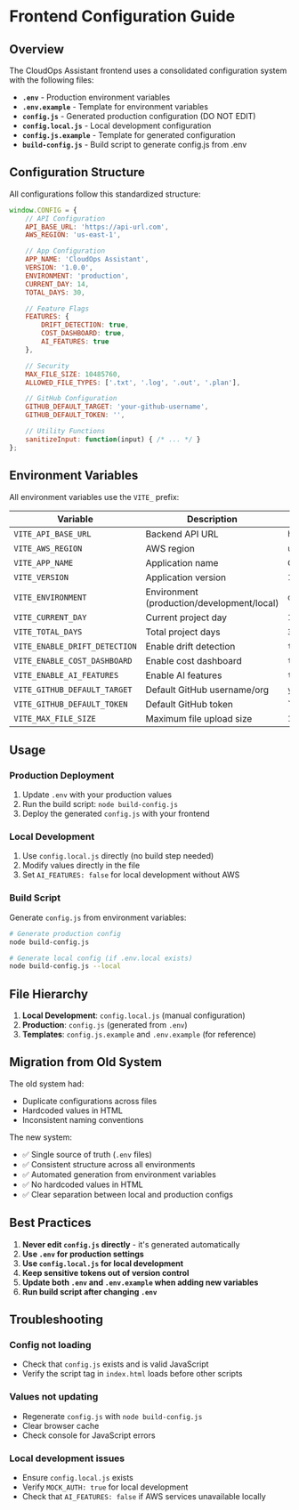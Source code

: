 # Frontend Configuration Guide

## Overview

The CloudOps Assistant frontend uses a consolidated configuration system with the following files:

- **`.env`** - Production environment variables
- **`.env.example`** - Template for environment variables
- **`config.js`** - Generated production configuration (DO NOT EDIT)
- **`config.local.js`** - Local development configuration
- **`config.js.example`** - Template for generated configuration
- **`build-config.js`** - Build script to generate config.js from .env

## Configuration Structure

All configurations follow this standardized structure:

```javascript
window.CONFIG = {
    // API Configuration
    API_BASE_URL: 'https://api-url.com',
    AWS_REGION: 'us-east-1',

    // App Configuration
    APP_NAME: 'CloudOps Assistant',
    VERSION: '1.0.0',
    ENVIRONMENT: 'production',
    CURRENT_DAY: 14,
    TOTAL_DAYS: 30,

    // Feature Flags
    FEATURES: {
        DRIFT_DETECTION: true,
        COST_DASHBOARD: true,
        AI_FEATURES: true
    },

    // Security
    MAX_FILE_SIZE: 10485760,
    ALLOWED_FILE_TYPES: ['.txt', '.log', '.out', '.plan'],

    // GitHub Configuration
    GITHUB_DEFAULT_TARGET: 'your-github-username',
    GITHUB_DEFAULT_TOKEN: '',

    // Utility Functions
    sanitizeInput: function(input) { /* ... */ }
};
```

## Environment Variables

All environment variables use the `VITE_` prefix:

| Variable | Description | Default |
|----------|-------------|---------|
| `VITE_API_BASE_URL` | Backend API URL | `http://localhost:8080` |
| `VITE_AWS_REGION` | AWS region | `us-east-1` |
| `VITE_APP_NAME` | Application name | `CloudOps Assistant` |
| `VITE_VERSION` | Application version | `1.0.0` |
| `VITE_ENVIRONMENT` | Environment (production/development/local) | `development` |
| `VITE_CURRENT_DAY` | Current project day | `14` |
| `VITE_TOTAL_DAYS` | Total project days | `30` |
| `VITE_ENABLE_DRIFT_DETECTION` | Enable drift detection | `true` |
| `VITE_ENABLE_COST_DASHBOARD` | Enable cost dashboard | `true` |
| `VITE_ENABLE_AI_FEATURES` | Enable AI features | `true` |
| `VITE_GITHUB_DEFAULT_TARGET` | Default GitHub username/org | `your-github-username` |
| `VITE_GITHUB_DEFAULT_TOKEN` | Default GitHub token | `` |
| `VITE_MAX_FILE_SIZE` | Maximum file upload size | `10485760` |

## Usage

### Production Deployment

1. Update `.env` with your production values
2. Run the build script: `node build-config.js`
3. Deploy the generated `config.js` with your frontend

### Local Development

1. Use `config.local.js` directly (no build step needed)
2. Modify values directly in the file
3. Set `AI_FEATURES: false` for local development without AWS

### Build Script

Generate `config.js` from environment variables:

```bash
# Generate production config
node build-config.js

# Generate local config (if .env.local exists)
node build-config.js --local
```

## File Hierarchy

1. **Local Development**: `config.local.js` (manual configuration)
2. **Production**: `config.js` (generated from `.env`)
3. **Templates**: `config.js.example` and `.env.example` (for reference)

## Migration from Old System

The old system had:
- Duplicate configurations across files
- Hardcoded values in HTML
- Inconsistent naming conventions

The new system:
- ✅ Single source of truth (`.env` files)
- ✅ Consistent structure across all environments
- ✅ Automated generation from environment variables
- ✅ No hardcoded values in HTML
- ✅ Clear separation between local and production configs

## Best Practices

1. **Never edit `config.js` directly** - it's generated automatically
2. **Use `.env` for production settings**
3. **Use `config.local.js` for local development**
4. **Keep sensitive tokens out of version control**
5. **Update both `.env` and `.env.example` when adding new variables**
6. **Run build script after changing `.env`**

## Troubleshooting

### Config not loading
- Check that `config.js` exists and is valid JavaScript
- Verify the script tag in `index.html` loads before other scripts

### Values not updating
- Regenerate `config.js` with `node build-config.js`
- Clear browser cache
- Check console for JavaScript errors

### Local development issues
- Ensure `config.local.js` exists
- Verify `MOCK_AUTH: true` for local development
- Check that `AI_FEATURES: false` if AWS services unavailable locally
